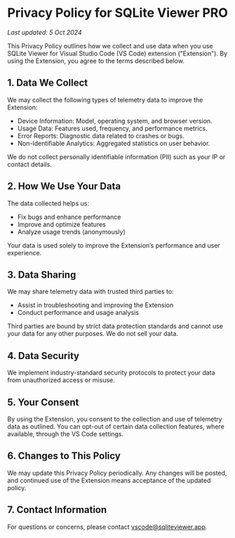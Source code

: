 # Privacy Policy for SQLite Viewer PRO

_Last updated: 5 Oct 2024_

This Privacy Policy outlines how we collect and use data when you use SQLite Viewer for Visual Studio Code (VS Code) extension ("Extension"). By using the Extension, you agree to the terms described below.

## 1. Data We Collect

We may collect the following types of telemetry data to improve the Extension:

-	Device Information: Model, operating system, and browser version.
-	Usage Data: Features used, frequency, and performance metrics.
-	Error Reports: Diagnostic data related to crashes or bugs.
-	Non-Identifiable Analytics: Aggregated statistics on user behavior.

We do not collect personally identifiable information (PII) such as your IP or contact details.

## 2. How We Use Your Data

The data collected helps us:

-	Fix bugs and enhance performance
-	Improve and optimize features
-	Analyze usage trends (anonymously)

Your data is used solely to improve the Extension’s performance and user experience.

## 3. Data Sharing

We may share telemetry data with trusted third parties to:

-	Assist in troubleshooting and improving the Extension
-	Conduct performance and usage analysis

Third parties are bound by strict data protection standards and cannot use your data for any other purposes. We do not sell your data.

## 4. Data Security

We implement industry-standard security protocols to protect your data from unauthorized access or misuse.

## 5. Your Consent

By using the Extension, you consent to the collection and use of telemetry data as outlined. You can opt-out of certain data collection features, where available, through the VS Code settings.

## 6. Changes to This Policy

We may update this Privacy Policy periodically. Any changes will be posted, and continued use of the Extension means acceptance of the updated policy.

## 7. Contact Information

For questions or concerns, please contact vscode@sqliteviewer.app.

